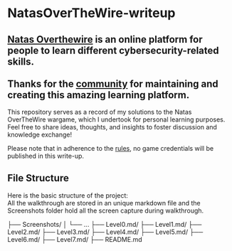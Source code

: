 # NatasOverTheWire-writeup

[Natas Overthewire](https://overthewire.org/wargames/natas/) is an online platform for people to learn different cybersecurity-related skills. <br>
<br>
Thanks for the [community](https://overthewire.org/information/staff.html) for maintaining and creating this amazing learning platform. <br>
------

This repository serves as a record of my solutions to the Natas OverTheWire wargame, which I undertook for personal learning purposes. <br>
Feel free to share ideas, thoughts, and insights to foster discussion and knowledge exchange! <br>

Please note that in adherence to the [rules](https://overthewire.org/rules/), no game credentials will be published in this write-up. <br>

## File Structure
Here is the basic structure of the project: <br>
All the walkthrough are stored in an unique markdown file and the Screenshots folder hold all the screen capture during walkthrough. <br>

├── Screenshots/
│ └── ...
├── Level0.md/
├── Level1.md/
├── Level2.md/
├── Level3.md/
├── Level4.md/
├── Level5.md/
├── Level6.md/
├── Level7.md/
├── README.md

